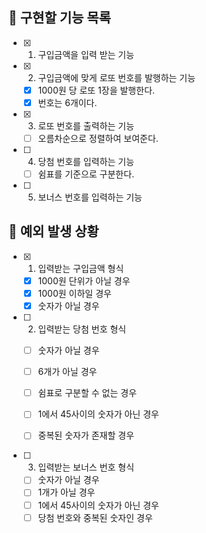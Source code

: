 ## 📌 구현할 기능 목록

- [x] 1. 구입금액을 입력 받는 기능
- [x] 2. 구입금액에 맞게 로또 번호를 발행하는 기능
  - [x] 1000원 당 로또 1장을 발행한다.
  - [x] 번호는 6개이다.
- [x] 3. 로또 번호를 출력하는 기능
  - [ ] 오름차순으로 정렬하여 보여준다.
- [ ] 4. 당첨 번호를 입력하는 기능
  - [ ] 쉼표를 기준으로 구분한다.
- [ ] 5. 보너스 번호를 입력하는 기능

## 🎯 예외 발생 상황

- [x] 1. 입력받는 구입금액 형식
  - [x] 1000원 단위가 아닐 경우
  - [x] 1000원 이하일 경우
  - [x] 숫자가 아닐 경우

- [ ] 2. 입력받는 당첨 번호 형식
  - [ ] 숫자가 아닐 경우
  - [ ] 6개가 아닐 경우
  - [ ] 쉼표로 구분할 수 없는 경우
  - [ ] 1에서 45사이의 숫자가 아닌 경우
  - [ ] 중복된 숫자가 존재할 경우


- [ ] 3. 입력받는 보너스 번호 형식
  - [ ] 숫자가 아닐 경우
  - [ ] 1개가 아닐 경우
  - [ ] 1에서 45사이의 숫자가 아닌 경우
  - [ ] 당첨 번호와 중복된 숫자인 경우
